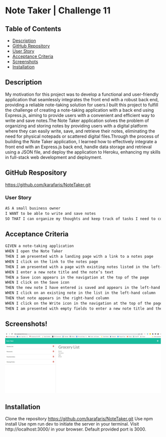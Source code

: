 # Note Taker | Challenge 11

## Table of Contents
- [Description](#description)
- [GitHub Repository](#github-respository)
- [User Story](#user-story)
- [Acceptance Criteria](#acceptance-criteria)
- [Screenshots](#screenshots)
- [Installation](#installation)


## Description
My motivation for this project was to develop a functional and user-friendly application that seamlessly integrates the front end with a robust back end, providing a reliable note-taking solution for users.I built this project to fulfill the challenge of creating a note-taking application with a back end using Express.js, aiming to provide users with a convenient and efficient way to write and save notes.The Note Taker application solves the problem of organizing and storing notes by providing users with a digital platform where they can easily write, save, and retrieve their notes, eliminating the need for physical notepads or scattered digital files.Through the process of building the Note Taker application, I learned how to effectively integrate a front end with an Express.js back end, handle data storage and retrieval using a JSON file, and deploy the application to Heroku, enhancing my skills in full-stack web development and deployment.

## GitHub Respository
https://github.com/karafaris/NoteTaker.git

### User Story
```md
AS A small business owner
I WANT to be able to write and save notes
SO THAT I can organize my thoughts and keep track of tasks I need to complete
```

## Acceptance Criteria
```md
GIVEN a note-taking application
WHEN I open the Note Taker
THEN I am presented with a landing page with a link to a notes page
WHEN I click on the link to the notes page
THEN I am presented with a page with existing notes listed in the left-hand column, plus empty fields to enter a new note title and the note’s text in the right-hand column
WHEN I enter a new note title and the note’s text
THEN a Save icon appears in the navigation at the top of the page
WHEN I click on the Save icon
THEN the new note I have entered is saved and appears in the left-hand column with the other existing notes
WHEN I click on an existing note in the list in the left-hand column
THEN that note appears in the right-hand column
WHEN I click on the Write icon in the navigation at the top of the page
THEN I am presented with empty fields to enter a new note title and the note’s text in the right-hand column
```

## Screenshots!
![note-taker](public/assets/note-demo.jpg)


## Installation
Clone the repository https://github.com/karafaris/NoteTaker.git
Use npm install 
Use npm run dev to initiate the server in your terminal.
Visit http://localhost:3000/ in your browser. Default provided port is 3000.



